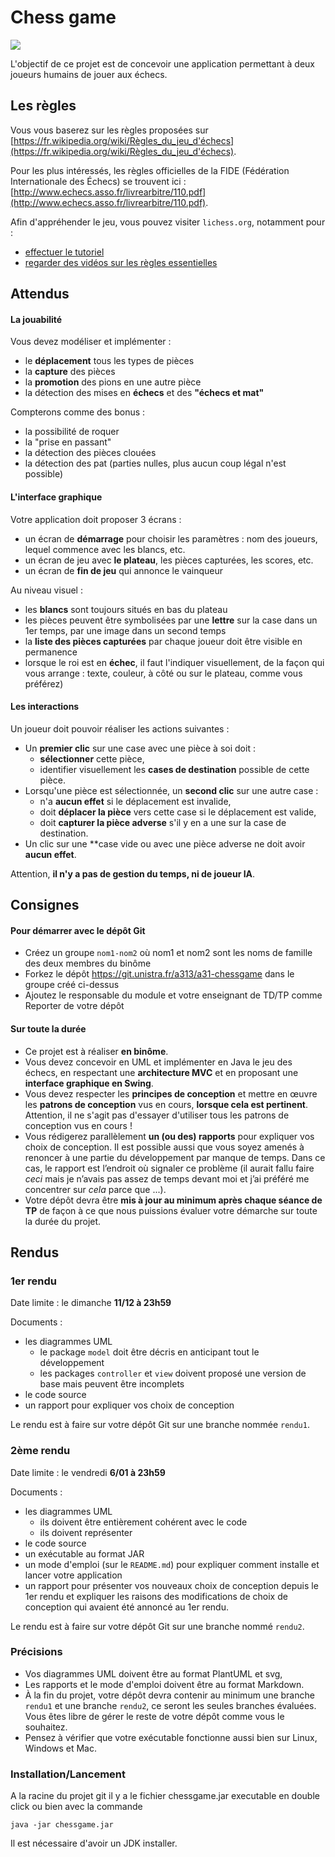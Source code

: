 Chess game
==========

![](img/chess-game2-low.jpg)

L'objectif de ce projet est de concevoir une application permettant à deux joueurs humains de jouer aux échecs.

Les règles
----------

Vous vous baserez sur les règles proposées sur [https://fr.wikipedia.org/wiki/Règles_du_jeu_d'échecs](https://fr.wikipedia.org/wiki/Règles_du_jeu_d'échecs).

Pour les plus intéressés, les règles officielles de la FIDE (Fédération Internationale des Échecs) se trouvent ici : [http://www.echecs.asso.fr/livrearbitre/110.pdf](http://www.echecs.asso.fr/livrearbitre/110.pdf).

Afin d'appréhender le jeu, vous pouvez visiter `lichess.org`, notamment pour :

- [effectuer le tutoriel](https://lichess.org/learn#/)
- [regarder des vidéos sur les règles essentielles](https://lichess.org/video?tags=beginner/fundamentals)

Attendus
--------

#### La jouabilité

Vous devez modéliser et implémenter :

- le **déplacement** tous les types de pièces
- la **capture** des pièces
- la **promotion** des pions en une autre pièce
- la détection des mises en **échecs** et des **"échecs et mat"**

Compterons comme des bonus :

- la possibilité de roquer
- la "prise en passant"
- la détection des pièces clouées
- la détection des pat (parties nulles, plus aucun coup légal n'est possible)

#### L'interface graphique

Votre application doit proposer 3 écrans :

- un écran de **démarrage** pour choisir les paramètres : nom des joueurs, lequel commence avec les blancs, etc.
- un écran de jeu avec **le plateau**, les pièces capturées, les scores, etc.
- un écran de **fin de jeu** qui annonce le vainqueur

Au niveau visuel :

- les **blancs** sont toujours situés en bas du plateau
- les pièces peuvent être symbolisées par une **lettre** sur la case dans un 1er temps, par une image dans un second temps
- la **liste des pièces capturées** par chaque joueur doit être visible en permanence
- lorsque le roi est en **échec**, il faut l'indiquer visuellement, de la façon qui vous arrange : texte, couleur, à côté ou sur le plateau, comme vous préférez)

#### Les interactions

Un joueur doit pouvoir réaliser les actions suivantes :

- Un **premier clic** sur une case avec une pièce à soi doit :
  - **sélectionner** cette pièce,
  - identifier visuellement les **cases de destination** possible de cette pièce.
- Lorsqu'une pièce est sélectionnée, un **second clic** sur une autre case :
  - n'a **aucun effet** si le déplacement est invalide,
  - doit **déplacer la pièce** vers cette case si le déplacement est valide,
  - doit **capturer la pièce adverse** s'il y en a une sur la case de destination.
- Un clic sur une **case vide ou avec une pièce adverse ne doit avoir **aucun effet**.

Attention, **il n'y a pas de gestion du temps, ni de joueur IA**.

Consignes
---------

#### Pour démarrer avec le dépôt Git

- Créez un groupe `nom1-nom2` où nom1 et nom2 sont les noms de famille des deux membres du binôme
- Forkez le dépôt https://git.unistra.fr/a313/a31-chessgame dans le groupe créé ci-dessus
- Ajoutez le responsable du module et votre enseignant de TD/TP comme Reporter de votre dépôt

#### Sur toute la durée

- Ce projet est à réaliser **en binôme**.
- Vous devez concevoir en UML et implémenter en Java le jeu des échecs, en respectant une **architecture MVC** et en proposant une **interface graphique en Swing**.
- Vous devez respecter les **principes de conception** et mettre en œuvre les **patrons de conception** vus en cours, **lorsque cela est pertinent**. Attention, il ne s'agit pas d'essayer d'utiliser tous les patrons de conception vus en cours !
- Vous rédigerez parallèlement **un (ou des) rapports** pour expliquer vos choix de conception. Il est possible aussi que vous soyez amenés à renoncer à une partie du développement par manque de temps. Dans ce cas, le rapport est l’endroit où signaler ce problème (il aurait fallu faire *ceci* mais je n’avais pas assez de temps devant moi et j’ai préféré me concentrer sur *cela* parce que ...).
- Votre dépôt devra être **mis à jour au minimum après chaque séance de TP** de façon à ce que nous puissions évaluer votre démarche sur toute la durée du projet.

Rendus
------

### 1er rendu

Date limite : le dimanche **11/12 à 23h59**

Documents :

- les diagrammes UML
  - le package `model` doit être décris en anticipant tout le développement
  - les packages `controller` et `view` doivent proposé une version de base mais peuvent être incomplets
- le code source
- un rapport pour expliquer vos choix de conception

Le rendu est à faire sur votre dépôt Git sur une branche nommée `rendu1`.

### 2ème rendu

Date limite : le vendredi **6/01 à 23h59**

Documents :

- les diagrammes UML
	- ils doivent être entièrement cohérent avec le code
	- ils doivent représenter
- le code source
- un exécutable au format JAR
- un mode d'emploi (sur le `README.md`) pour expliquer comment installe et lancer votre application
- un rapport pour présenter vos nouveaux choix de conception depuis le 1er rendu et expliquer les raisons des modifications de choix de conception qui avaient été annoncé au 1er rendu.

Le rendu est à faire sur votre dépôt Git sur une branche nommé `rendu2`.

### Précisions

- Vos diagrammes UML doivent être au format PlantUML et svg,
- Les rapports et le mode d'emploi doivent être au format Markdown.
- À la fin du projet, votre dépôt devra contenir au minimum une branche `rendu1` et une branche `rendu2`, ce seront les seules branches évaluées. Vous êtes libre de gérer le reste de votre dépôt comme vous le souhaitez.
- Pensez à vérifier que votre exécutable fonctionne aussi bien sur Linux, Windows et Mac.


### Installation/Lancement

A la racine du projet git il y a le fichier chessgame.jar executable en double click ou bien avec la commande
```
java -jar chessgame.jar
```

Il est nécessaire d'avoir un JDK installer.